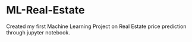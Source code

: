 # ML-Real-Estate
Created my first Machine Learning Project on Real Estate price prediction through jupyter notebook.
